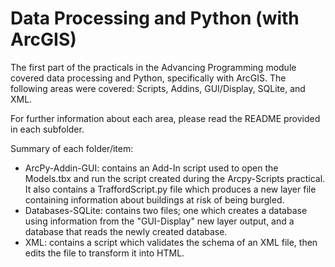 # Data Processing and Python (with ArcGIS)

The first part of the practicals in the Advancing Programming module covered data processing and Python, specifically with ArcGIS. The following areas were covered: Scripts, Addins, GUI/Display, SQLite, and XML.

For further information about each area, please read the README provided in each subfolder.

Summary of each folder/item:

* ArcPy-Addin-GUI: contains an Add-In script used to open the Models.tbx and run the script created during the Arcpy-Scripts practical. It also contains a TraffordScript.py file which produces a new layer file containing information about buildings at risk of being burgled.
* Databases-SQLite: contains two files; one which creates a database using information from the "GUI-Display" new layer output, and a database that reads the newly created database.
* XML: contains a script which validates the schema of an XML file, then edits the file to transform it into HTML.
